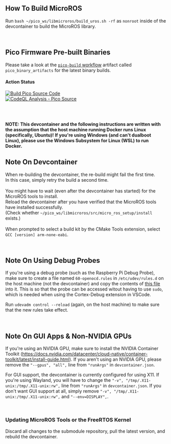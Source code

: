 ## How To Build MicroROS
Run `bash ~/pico_ws/libmicroros/build_uros.sh -rf` as `nonroot` inside of the devcontainer to build the MicroROS library.

<br>

## Pico Firmware Pre-built Binaries
Please take a look at the [`pico-build` workflow](https://github.com/samyarsadat/Micro-ROS-RP2350/actions/workflows/pico-build.yml) artifact called `pico_binary_artifacts` for the latest binary builds.

#### Action Status
[![Build Pico Source Code](https://github.com/samyarsadat/Micro-ROS-RP2350/actions/workflows/pico-build.yml/badge.svg)](https://github.com/samyarsadat/Micro-ROS-RP2350/actions/workflows/pico-build.yml)<br>
[![CodeQL Analysis - Pico Source](https://github.com/samyarsadat/Micro-ROS-RP2350/actions/workflows/pico-codeql.yml/badge.svg)](https://github.com/samyarsadat/Micro-ROS-RP2350/actions/workflows/pico-codeql.yml)

<br>
<br>

**NOTE: This devcontainer and the following instructions are written with the assumption that the host machine running Docker runs Linux (specifically, Ubuntu)! If you're using Windows (and can't dualboot Linux), please use the Windows Subsystem for Linux (WSL) to run Docker.**

## Note On Devcontainer
When re-building the devcontainer, the re-build might fail the first time.<br>
In this case, simply retry the build a second time.<br>
<br>
You might have to wait (even after the devcontainer has started) for the MicroROS tools to install.<br>
Reload the devcontainer after you have verified that the MicroROS tools have installed successfully.<br>
(Check whether `~/pico_ws/libmicroros/src/micro_ros_setup/install` exists.)<br>
<br>
When prompted to select a build kit by the CMake Tools extension, select `GCC [version] arm-none-eabi`.

<br>

## Note On Using Debug Probes
If you're using a debug probe (such as the Raspberry Pi Debug Probe), make sure to create a file named `60-openocd.rules` in `/etc/udev/rules.d` on the host machine (not the devcontainer) and copy the contents of [this file](https://github.com/raspberrypi/openocd/blob/sdk-2.0.0/contrib/60-openocd.rules) into it. This is so that the probe can be accessed witout having to use `sudo`, which is needed when using the Cortex-Debug extension in VSCode.

Run `udevadm control --reload` (again, on the host machine) to make sure that the new rules take effect.

<br>

## Note On GUI Apps & Non-NVIDIA GPUs
If you're using an NVIDIA GPU, make sure to install the NVIDIA Container Toolkit (https://docs.nvidia.com/datacenter/cloud-native/container-toolkit/latest/install-guide.html). If you aren't using an NVIDIA GPU, please remove the `"--gpus", "all",` line from `"runArgs"` in `devcontainer.json`.

For GUI support, the devcontainer is currently configured for using X11. If you're using Wayland, you will have to change the `"-v", "/tmp/.X11-unix:/tmp/.X11-unix:rw",` line from `"runArgs"` in `devcontainer.json`. If you don't want GUI support at all, simply remove `"-v", "/tmp/.X11-unix:/tmp/.X11-unix:rw",` and `"--env=DISPLAY",`.

<br>

### Updating MicroROS Tools or the FreeRTOS Kernel
Discard all changes to the submodule repository, pull the latest version, and rebuild the devcontainer.